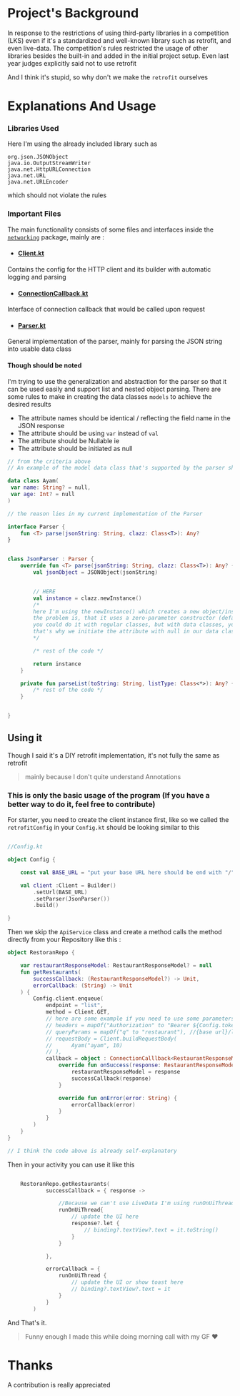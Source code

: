 # Project's Background
In response to the restrictions of using third-party libraries in a competition (LKS) even if it's a standardized and well-known library such as retrofit, and even live-data.
The competition's rules restricted the usage of other libraries besides the built-in and added in the initial project setup. Even last year judges explicitly said not to use retrofit

And I think it's stupid, so why don't we make the `retrofit` ourselves

# Explanations And Usage

### Libraries Used
Here I'm using the already included library such as
```
org.json.JSONObject
java.io.OutputStreamWriter
java.net.HttpURLConnection
java.net.URL
java.net.URLEncoder
```
which should not violate the rules

### Important Files
The main functionality consists of some files and interfaces inside the [`networking`](https://github.com/AkuraDiary/build-your-own-retrofit/tree/main/app/src/main/java/com/asthiseta/diyretrofit/networking) package, mainly are : 

- #### [Client.kt](https://github.com/AkuraDiary/build-your-own-retrofit/blob/main/app/src/main/java/com/asthiseta/diyretrofit/networking/client/Client.kt)
Contains the config for the HTTP client and its builder with automatic logging and parsing
  
- #### [ConnectionCallback.kt](https://github.com/AkuraDiary/build-your-own-retrofit/blob/main/app/src/main/java/com/asthiseta/diyretrofit/networking/client/ConnectionCallback.kt)
Interface of connection callback that would be called upon request

  
- #### [Parser.kt](https://github.com/AkuraDiary/build-your-own-retrofit/blob/main/app/src/main/java/com/asthiseta/diyretrofit/networking/parser/Parser.kt)
General implementation of the parser, mainly for parsing the JSON string into usable data class
#### Though should be noted
I'm trying to use the generalization and abstraction for the parser so that it can be used easily and support list and nested object parsing. There are some rules to make in creating the data classes `models` to achieve the desired results
  - The attribute names should be identical / reflecting the field name in the JSON response
  - The attribute should be using `var` instead of `val`
  - The attribute should be Nullable ie 
  - The attribute should be initiated as null

```kotlin
// from the criteria above
// An example of the model data class that's supported by the parser should look like this

data class Ayam(
 var name: String? = null,
 var age: Int? = null
)

// the reason lies in my current implementation of the Parser

interface Parser {
    fun <T> parse(jsonString: String, clazz: Class<T>): Any?
}


class JsonParser : Parser {
    override fun <T> parse(jsonString: String, clazz: Class<T>): Any? {
        val jsonObject = JSONObject(jsonString)


        // HERE
        val instance = clazz.newInstance() 
        /*
        here I'm using the newInstance() which creates a new object/instance of the class first
        the problem is, that it uses a zero-parameter constructor (default constructor)
        you could do it with regular classes, but with data classes, you have to initiate the attribute upon creation
        that's why we initiate the attribute with null in our data classes
        */

        /* rest of the code */

        return instance
    }

    private fun parseList(toString: String, listType: Class<*>): Any? {
        /* rest of the code */
    }


}

```

## Using it
Though I said it's a DIY retrofit implementation, it's not fully the same as retrofit 
> mainly because I don't quite understand Annotations

### This is only the basic usage of the program (If you have a better way to do it, feel free to contribute)

For starter, you need to create the client instance first, like so we called the `retrofitConfig`
in your `Config.kt` should be looking similar to this
```kotlin

//Config.kt

object Config {

    const val BASE_URL = "put your base URL here should be end with "/" "

    val client :Client = Builder()
        .setUrl(BASE_URL)
        .setParser(JsonParser())
        .build()

}
```
Then we skip the `ApiService` class and create a method calls the method directly from your Repository like this : 

```kotlin
object RestoranRepo {

    var restaurantResponseModel: RestaurantResponseModel? = null
    fun getRestaurants(
        successCallback: (RestaurantResponseModel?) -> Unit,
        errorCallback: (String) -> Unit
    ) {
        Config.client.enqueue(
            endpoint = "list",
            method = Client.GET,
            // here are some example if you need to use some parameters
            // headers = mapOf("Authorization" to "Bearer ${Config.token here}") 
            // queryParams = mapOf("q" to "restaurant"), //{base url}/list?q=restaurant
            // requestBody = Client.buildRequestBody(
            //      Ayam("ayam", 10)
            // ),
            callback = object : ConnectionCalllback<RestaurantResponseModel?> {
                override fun onSuccess(response: RestaurantResponseModel?) {
                    restaurantResponseModel = response
                    successCallback(response)
                }

                override fun onError(error: String) {
                    errorCallback(error)
                }
            }
        )
    }
}

// I think the code above is already self-explanatory
```

Then in your activity you can use it like this
```kotlin

    RestoranRepo.getRestaurants(
            successCallback = { response ->

                //Because we can't use LiveData I'm using runOnUiThread to update the UI state based on the response
                runOnUiThread{
                    // update the UI here
                    response?.let {
                        // binding?.textView?.text = it.toString()
                    }
                }

            },

            errorCallback = {
                runOnUiThread {
                    // update the UI or show toast here
                    // binding?.textView?.text = it
                }
            }
        )

```

And That's it. 

> Funny enough I made this while doing morning call with my GF ❤️ 

# Thanks
A contribution is really appreciated


